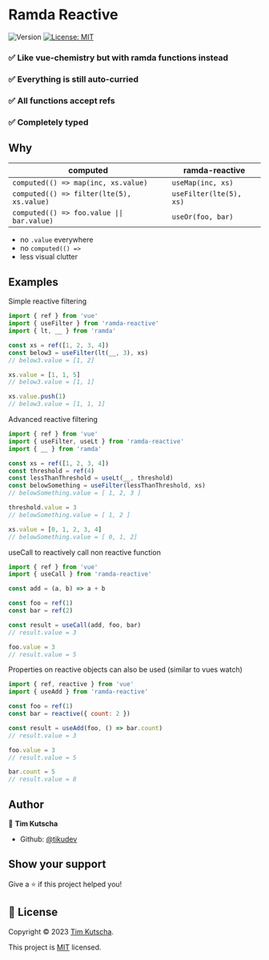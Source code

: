 # Ramda Reactive

![Version](https://img.shields.io/badge/version-2.0.0-blue.svg?cacheSeconds=2592000)
[![License: MIT](https://img.shields.io/badge/License-MIT-yellow.svg)](https://choosealicense.com/licenses/mit/)

### ✅ Like vue-chemistry but with ramda functions instead

### ✅ Everything is still auto-curried

### ✅ All functions accept refs

### ✅ Completely typed

## Why

| computed                                    | ramda-reactive          |
| ------------------------------------------- | ----------------------- |
| `computed(() => map(inc, xs.value)`         | `useMap(inc, xs)`       |
| `computed(() => filter(lte(5), xs.value)`   | `useFilter(lte(5), xs)` |
| `computed(() => foo.value \|\| bar.value) ` | `useOr(foo, bar)`       |

- no `.value` everywhere
- no `computed(() =>`
- less visual clutter

## Examples

Simple reactive filtering

```js
import { ref } from 'vue'
import { useFilter } from 'ramda-reactive'
import { lt, __ } from 'ramda'

const xs = ref([1, 2, 3, 4])
const below3 = useFilter(lt(__, 3), xs)
// below3.value = [1, 2]

xs.value = [1, 1, 5]
// below3.value = [1, 1]

xs.value.push(1)
// below3.value = [1, 1, 1]
```

Advanced reactive filtering

```js
import { ref } from 'vue'
import { useFilter, useLt } from 'ramda-reactive'
import { __ } from 'ramda'

const xs = ref([1, 2, 3, 4])
const threshold = ref(4)
const lessThanThreshold = useLt(__, threshold)
const belowSomething = useFilter(lessThanThreshold, xs)
// belowSomething.value = [ 1, 2, 3 ]

threshold.value = 3
// belowSomething.value = [ 1, 2 ]

xs.value = [0, 1, 2, 3, 4]
// belowSomething.value = [ 0, 1, 2]
```

useCall to reactively call non reactive function

```js
import { ref } from 'vue'
import { useCall } from 'ramda-reactive'

const add = (a, b) => a + b

const foo = ref(1)
const bar = ref(2)

const result = useCall(add, foo, bar)
// result.value = 3

foo.value = 3
// result.value = 5
```

Properties on reactive objects can also be used (similar to vues watch)

```js
import { ref, reactive } from 'vue'
import { useAdd } from 'ramda-reactive'

const foo = ref(1)
const bar = reactive({ count: 2 })

const result = useAdd(foo, () => bar.count)
// result.value = 3

foo.value = 3
// result.value = 5

bar.count = 5
// result.value = 8
```

## Author

👤 **Tim Kutscha**

- Github: [@tikudev](https://github.com/tikudev)

## Show your support

Give a ⭐️ if this project helped you!

## 📝 License

Copyright © 2023 [Tim Kutscha](https://github.com/tikudev).

This project is [MIT](https://choosealicense.com/licenses/mit/) licensed.
